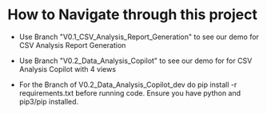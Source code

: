 # How to Navigate through this project
- Use Branch "V0.1_CSV_Analysis_Report_Generation" to see our demo for CSV Analysis Report Generation
- Use Branch "V0.2_Data_Analysis_Copilot" to see our demo for for CSV Analysis Copilot with 4 views

- For the Branch of V0.2_Data_Analysis_Copilot_dev do pip install -r requirements.txt before running code. Ensure you have python and pip3/pip installed.
